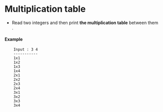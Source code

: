 # Multiplication table

- Read two integers and then print **the multiplication table** between them . 
#### Example
```
    Input : 3 4
    -----------
    1x1
    1x2
    1x3
    1x4
    2x1
    2x2
    2x3
    2x4
    3x1
    3x2
    3x3
    3x4
```